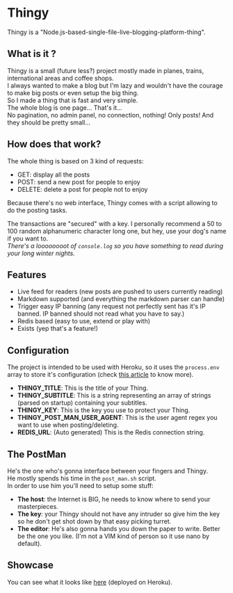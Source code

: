 Thingy
=====
Thingy is a "Node.js-based-single-file-live-blogging-platform-thing".  

What is it ?
-----
Thingy is a small (future less?) project mostly made in planes, trains, international areas and coffee shops.  
I always wanted to make a blog but I'm lazy and wouldn't have the courage to make big posts or even setup the big thing.  
So I made a thing that is fast and very simple.  
The whole blog is one page... That's it...  
No pagination, no admin panel, no connection, nothing! Only posts! And they should be pretty small...

How does that work?
-----
The whole thing is based on 3 kind of requests:
- GET: display all the posts
- POST: send a new post for people to enjoy
- DELETE: delete a post for people not to enjoy

Because there's no web interface, Thingy comes with a script allowing to do the posting tasks.

The transactions are "secured" with a key. I personally recommend a 50 to 100 random alphanumeric character long one, but hey, use your dog's name if you want to.  
*There's a loooooooot of `console.log` so you have something to read during your long winter nights.*

Features
-----
- Live feed for readers (new posts are pushed to users currently reading)
- Markdown supported (and everything the markdown parser can handle)
- Trigger easy IP banning (any request not perfectly sent has it's IP banned. IP banned should not read what you have to say.)
- Redis based (easy to use, extend or play with)
- Exists (yep that's a feature!)

Configuration
-----
The project is intended to be used with Heroku, so it uses the `process.env` array to store it's configuration (check [this article](https://devcenter.heroku.com/articles/config-vars) to know more).  

- **THINGY_TITLE**: This is the title of your Thing.
- **THINGY_SUBTITLE**: This is a string representing an array of strings (parsed on startup) containing your subtitles.
- **THINGY_KEY**: This is the key you use to protect your Thing.
- **THINGY_POST_MAN_USER_AGENT**: This is the user agent regex you want to use when posting/deleting.
- **REDIS_URL**: (Auto generated) This is the Redis connection string.

The PostMan
-----
He's the one who's gonna interface between your fingers and Thingy.  
He mostly spends his time in the `post_man.sh` script.  
In order to use him you'll need to setup some stuff:
- **The host**: the Internet is BIG, he needs to know where to send your masterpieces.
- **The key**: your Thingy should not have any intruder so give him the key so he don't get shot down by that easy picking turret.
- **The editor**: He's also gonna hands you down the paper to write. Better be the one you like. (I'm not a VIM kind of person so it use nano by default).

Showcase
-----
You can see what it looks like [here](https://guarded-hollows-7165.herokuapp.com) (deployed on Heroku).

